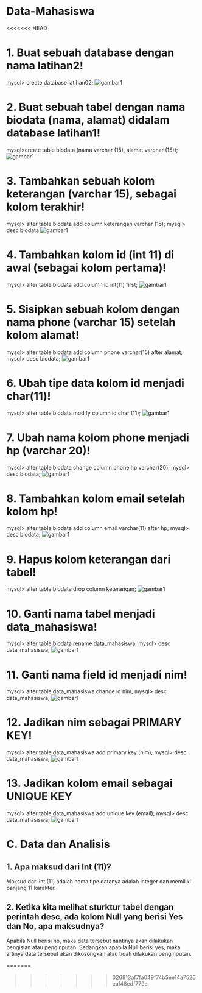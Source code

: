 # Data-Mahasiswa
<<<<<<< HEAD
 # 1. Buat sebuah database dengan nama latihan2!
mysql> create database latihan02;
![gambar1](SS-Output-Data-Mahasiswa/Screenshot%20(66).png)

# 2. Buat sebuah tabel dengan nama biodata (nama, alamat) didalam database latihan1!
mysql>create table biodata (nama varchar (15), alamat varchar (15));
![gambar1](SS-Output-Data-Mahasiswa/Screenshot%20(67).png)

# 3. Tambahkan sebuah kolom keterangan (varchar 15), sebagai kolom terakhir!
mysql> alter table biodata add column keterangan varchar (15);
mysql> desc biodata
![gambar1](SS-Output-Data-Mahasiswa/Screenshot%20(68).png)

# 4. Tambahkan kolom id (int 11) di awal (sebagai kolom pertama)!
 mysql> alter table biodata add column id int(11) first;
 ![gambar1](SS-Output-Data-Mahasiswa/Screenshot%20(69).png)

# 5. Sisipkan sebuah kolom dengan nama phone (varchar 15) setelah kolom alamat!
mysql> alter table biodata add column phone varchar(15) after alamat;
mysql> desc biodata;
![gambar1](SS-Output-Data-Mahasiswa/Screenshot%20(70).png)

# 6. Ubah tipe data kolom id menjadi char(11)!
mysql> alter table biodata modify column id char (11);
![gambar1](SS-Output-Data-Mahasiswa/Screenshot%20(71).png)

# 7. Ubah nama kolom phone menjadi hp (varchar 20)!
mysql> alter table biodata change column phone hp varchar(20);
mysql> desc biodata;
![gambar1](SS-Output-Data-Mahasiswa/Screenshot%20(72).png)

# 8. Tambahkan kolom email setelah kolom hp!
mysql> alter table biodata add column email varchar(11) after hp;
mysql> desc biodata;
![gambar1](SS-Output-Data-Mahasiswa/Screenshot%20(73).png)

# 9. Hapus kolom keterangan dari tabel!
mysql> alter table biodata drop column keterangan;
![gambar1](SS-Output-Data-Mahasiswa/Screenshot%20(74).png)

# 10. Ganti nama tabel menjadi data_mahasiswa!
mysql> alter table biodata rename data_mahasiswa;
mysql> desc data_mahasiswa;
![gambar1](SS-Output-Data-Mahasiswa/Screenshot%20(75).png)

# 11. Ganti nama field id menjadi nim!
mysql> alter table data_mahasiswa change id nim;
mysql> desc data_mahasiswa;
![gambar1](SS-Output-Data-Mahasiswa/Screenshot%20(76).png)

# 12. Jadikan nim sebagai PRIMARY KEY!
mysql>  alter table data_mahasiswa add primary key (nim);
mysql> desc data_mahasiswa;
![gambar1](SS-Output-Data-Mahasiswa/Screenshot%20(77).png)

# 13. Jadikan kolom email sebagai UNIQUE KEY
mysql> alter table data_mahasiswa add unique key (email);
mysql> desc data_mahasiswa;
![gambar1](SS-Output-Data-Mahasiswa/Screenshot%20(79).png)

# C. Data dan Analisis 
## 1. Apa maksud dari Int (11)?
Maksud dari int (11) adalah nama tipe datanya adalah integer dan memiliki panjang 11 karakter.
## 2. Ketika kita melihat sturktur tabel dengan perintah desc, ada kolom Null yang berisi Yes dan No, apa maksudnya?
Apabila Null berisi no, maka data tersebut nantinya akan dilakukan pengisian atau penginputan. Sedangkan apabila Null berisi yes, maka artinya data tersebut akan dikosongkan atau tidak dilakukan penginputan.










=======



>>>>>>> 026813af7fa049f74b5ee14a7526eaf48edf779c
